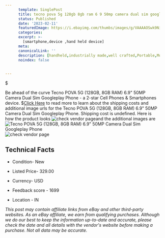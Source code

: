 ```yaml
---
      template: SinglePost
      title: tecno pova 5g 128gb 8gb ram 6 9 50mp camera dual sim googleplay phone
      status: Published
      date: '2023-02-11'
      featuredImage: https://i.ebayimg.com/thumbs/images/g/VAAAAOSwk9NiC08W/s-l225.jpg
      categories: 
      excerpt: >-
        [smartphone,device ,hand held device]
      meta:
      canonicalLink: ''
      description: [handheld,industrially made,well crafted,Portable,Mobile,Compact,Convenient,Lightweight,Maneuverable,Man-portable,Miniature,Carriable,Hand-held,Light,Holdable,Transportable,Mobile device,Pocket-sized,On-the-go,Wireless,Cordless,Compact size,Convenient size, smartphone,device ,hand held device]
      noindex: false
      
        
---
```

$

Be ahead of the curve Tecno POVA 5G (128GB, 8GB RAM) 6.9"  50MP Camera Dual Sim Googleplay Phone - a 2-star Cell Phones & Smartphones device.
$[Click Here](https://www.ebay.com/itm/175159342752?hash=item28c84f76a0%3Ag%3AVAAAAOSwk9NiC08W&mkevt=1&mkcid=1&mkrid=711-53200-19255-0&campid=%253CePNCampaignId%253E&customid=%253CreferenceId%253E&toolid=10049) to read more to learn about the shipping costs and additional image urls for the Tecno POVA 5G (128GB, 8GB RAM) 6.9"  50MP Camera Dual Sim Googleplay Phone. Shipping cost is undefined. Here is how the product looks ![check vendor page](https://i.ebayimg.com/thumbs/images/g/VAAAAOSwk9NiC08W/s-l225.jpg)and the additional images are![Tecno POVA 5G (128GB, 8GB RAM) 6.9"  50MP Camera Dual Sim Googleplay Phone](https://i.ebayimg.com/images/g/VAAAAOSwk9NiC08W/s-l1600.jpg)![check vendor page](https://origin-galleryplus.ebayimg.com/ws/web/175159342752_2_0_1/225x225.jpg,https://origin-galleryplus.ebayimg.com/ws/web/175159342752_3_0_1/225x225.jpg,https://origin-galleryplus.ebayimg.com/ws/web/175159342752_4_0_1/225x225.jpg,https://origin-galleryplus.ebayimg.com/ws/web/175159342752_5_0_1/225x225.jpg,https://origin-galleryplus.ebayimg.com/ws/web/175159342752_6_0_1/225x225.jpg,https://origin-galleryplus.ebayimg.com/ws/web/175159342752_7_0_1/225x225.jpg)



 ## Technical Facts 



     
      

 - Condition- New 


      

 - Listed Price- 329.00 


      

 - Currency- USD 


      

 - Feedback score - 1699 


      

 - Location - IN 


      
      

 *_This post may contain affiliate links from eBay and other third-party websites. As an eBay affiliate, we earn from qualifying purchases. Although we do our best to keep the information up-to-date and accurate, please check the date and all details with the vendor's website before making a purchase. Not all data may be accurate._*







